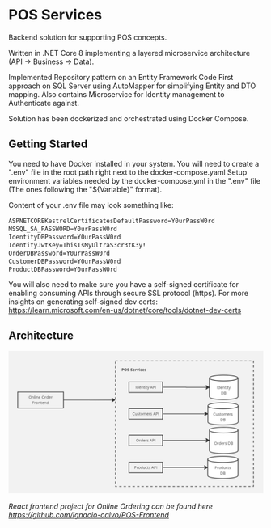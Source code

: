# POS Services

Backend solution for supporting POS concepts. 

Written in .NET Core 8 implementing a layered microservice architecture (API -> Business -> Data). 

Implemented Repository pattern on an Entity Framework Code First approach on SQL Server using AutoMapper for simplifying Entity and DTO mapping.
Also contains Microservice for Identity management to Authenticate against. 

Solution has been dockerized and orchestrated using Docker Compose. 


## Getting Started

You need to have Docker installed in your system. 
You will need to create a ".env" file in the root path right next to the docker-compose.yaml 
Setup environment variables needed by the docker-compose.yml in the ".env" file (The ones following the "${Variable}" format).

Content of your .env file may look something like: 

    ASPNETCOREKestrelCertificatesDefaultPassword=Y0urPassW0rd
    MSSQL_SA_PASSWORD=Y0urPassW0rd
    IdentityDBPassword=Y0urPassW0rd
    IdentityJwtKey=ThisIsMyUltraS3cr3tK3y!
    OrderDBPassword=Y0urPassW0rd
    CustomerDBPassword=Y0urPassW0rd
    ProductDBPassword=Y0urPassW0rd

You will also need to make sure you have a self-signed certificate for enabling consuming APIs through secure SSL protocol (https). For more insights on generating self-signed dev certs: <https://learn.microsoft.com/en-us/dotnet/core/tools/dotnet-dev-certs>

## Architecture
![Component Diagram](https://github.com/ignacio-calvo/POS-Services/blob/develop/Documentation/POSitive-Components.jpg)

*React frontend project for Online Ordering can be found here <https://github.com/ignacio-calvo/POS-Frontend>*
